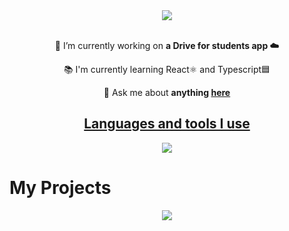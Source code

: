 <div align = "center">
    
</div>
<div align = "center">
    <img align = "center" src = "https://i.pinimg.com/originals/d0/00/b3/d000b3641dcec6b05f48f3c6b76ff6ad.gif" width = "max" height = "auto">
</div>
<div align="center">
 <br>

 🔭 I’m currently working on **a Drive for students app ☁️**

 📚 I'm currently learning React⚛️ and Typescript🟦

 💬 Ask me about **anything [here](https://github.com/philipAthanasopoulos/philipAthanasopoulos/issues)**

</div>
<p align="center">
  <a href="https://skillicons.dev">
      <h2 align = "center">Languages and tools I use</h2>
      <div align = "center">
        <img src="https://skillicons.dev/icons?i=git,c,vscode,linux,idea,maven,java,python,firebase,js,html,css,discord,mysql" />
      </div>
  </a>
</p>
<h1>My Projects</h1>
<div align = "center">
    <img align = "center" src = "https://miro.medium.com/max/552/1*vJjJ3Mdok6Rvxx85IIRqBQ.gif" width = "max" height = "auto">
</div>
